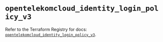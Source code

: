 # `opentelekomcloud_identity_login_policy_v3`

Refer to the Terraform Registry for docs: [`opentelekomcloud_identity_login_policy_v3`](https://registry.terraform.io/providers/opentelekomcloud/opentelekomcloud/1.36.18/docs/resources/identity_login_policy_v3).
